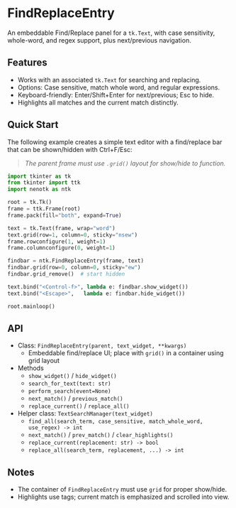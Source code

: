 # FindReplaceEntry

An embeddable Find/Replace panel for a `tk.Text`, with case sensitivity, whole-word, and regex support, plus next/previous navigation.

## Features

- Works with an associated `tk.Text` for searching and replacing.
- Options: Case sensitive, match whole word, and regular expressions.
- Keyboard-friendly: Enter/Shift+Enter for next/previous; Esc to hide.
- Highlights all matches and the current match distinctly.

## Quick Start

The following example creates a simple text editor with a find/replace bar that can be shown/hidden with Ctrl+F/Esc:

>*The parent frame must use `.grid()` layout for show/hide to function.*

```python
import tkinter as tk
from tkinter import ttk
import nenotk as ntk

root = tk.Tk()
frame = ttk.Frame(root)
frame.pack(fill="both", expand=True)

text = tk.Text(frame, wrap="word")
text.grid(row=1, column=0, sticky="nsew")
frame.rowconfigure(1, weight=1)
frame.columnconfigure(0, weight=1)

findbar = ntk.FindReplaceEntry(frame, text)
findbar.grid(row=0, column=0, sticky="ew")
findbar.grid_remove()  # start hidden

text.bind("<Control-f>", lambda e: findbar.show_widget())
text.bind("<Escape>",   lambda e: findbar.hide_widget())

root.mainloop()
```

## API

- Class: `FindReplaceEntry(parent, text_widget, **kwargs)`
  - Embeddable find/replace UI; place with `grid()` in a container using grid layout
- Methods
  - `show_widget()` / `hide_widget()`
  - `search_for_text(text: str)`
  - `perform_search(event=None)`
  - `next_match()` / `previous_match()`
  - `replace_current()` / `replace_all()`
- Helper class: `TextSearchManager(text_widget)`
  - `find_all(search_term, case_sensitive, match_whole_word, use_regex) -> int`
  - `next_match()` / `prev_match()` / `clear_highlights()`
  - `replace_current(replacement: str) -> bool`
  - `replace_all(search_term, replacement, ...) -> int`

## Notes

- The container of `FindReplaceEntry` must use `grid` for proper show/hide.
- Highlights use tags; current match is emphasized and scrolled into view.
